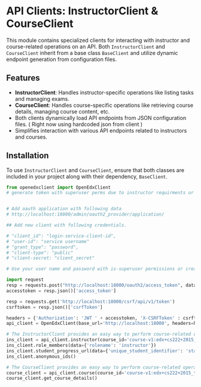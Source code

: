 # API Clients: InstructorClient & CourseClient

This module contains specialized clients for interacting with instructor and course-related operations on an API. Both `InstructorClient` and `CourseClient` inherit from a base class `BaseClient` and utilize dynamic endpoint generation from configuration files.

## Features

- **InstructorClient**: Handles instructor-specific operations like listing tasks and managing exams.
- **CourseClient**: Handles course-specific operations like retrieving course details, managing course content, etc.
- Both clients dynamically load API endpoints from JSON configuration files. ( Right now using hardcoded json from client )
- Simplifies interaction with various API endpoints related to instructors and courses.

## Installation

To use `InstructorClient` and `CourseClient`, ensure that both classes are included in your project along with their dependency, `BaseClient`.

```python
from openedxclient import OpenEdxClient
# generate token with superuser perms due to instructor requirments or give proper role in courseroles tables.


# Add oauth application with following data
# http://localhost:18000/admin/oauth2_provider/application/

## Add new client with following credentials.

# "client_id": "login-service-client-id",
# "user-id": "service username"
# "grant_type": "password",
# "client-type": "public"
# "client-secret: "client_secret"

# Use your user name and password with is-superuser permissions or create a role in course access roles

import request
resp = requests.post("http://localhost:18000/oauth2/access_token", data={"client_id": "login-service-client-id", "grant_type": "password","username": "staff", "password": "edx", "token_type": "JWT"})
accesstoken = resp.json()['access_token']

resp = requests.get('http://localhost:18000/csrf/api/v1/token')
csrftoken = resp.json()['csrfToken']

headers = {'Authorization': 'JWT ' + accesstoken, 'X-CSRFToken' : csrftoken}  # generate token with superuser perms due to instructor requirments.
api_client = OpenEdxClient(base_url='http://localhost:18000', headers=headers)

# The InstructorClient provides an easy way to perform course-related operations on a specific course.
ins_client = api_client.instructor(course_id='course-v1:edx+cs222+2015_t5')
ins_client.role_members(data={'rolename': 'instructor'})
ins_client.student_progress_url(data={'unique_student_identifier': 'staff@example.com'})
ins_client.anonymous_ids()

# The CourseClient provides an easy way to perform course-related operations on a specific course.
course_client = api_client.course(course_id='course-v1:edx+cs222+2015_t5')
course_client.get_course_details()



